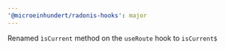 ```yaml
---
'@microeinhundert/radonis-hooks': major
---
```


Renamed `ìsCurrent` method on the `useRoute` hook to `isCurrent$`
